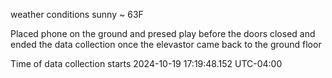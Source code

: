 weather conditions sunny ~ 63F

Placed phone on the ground and presed play before the doors closed and ended the data collection once the elevastor came back to the ground floor

Time of data collection starts 2024-10-19 17:19:48.152 UTC-04:00